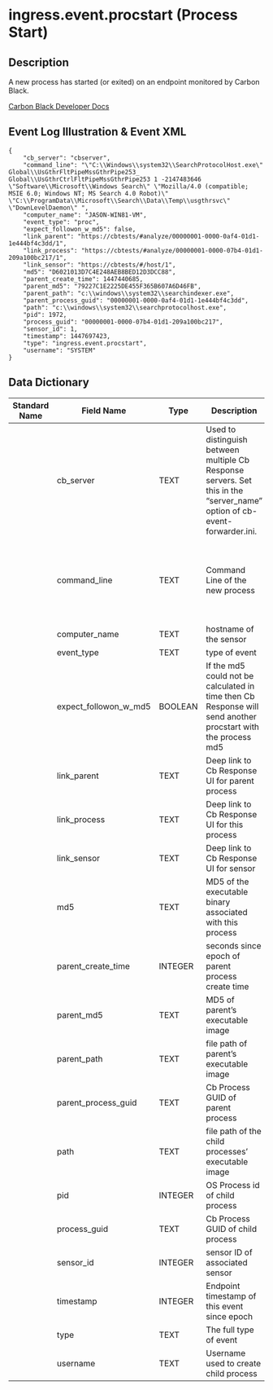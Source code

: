 # ingress.event.procstart (Process Start)

## Description

A new process has started (or exited) on an endpoint monitored by Carbon Black.

[Carbon Black Developer Docs](https://developer.carbonblack.com/reference/enterprise-response/event-forwarder/event-schema/#ingress-event-procstart-process-start)

## Event Log Illustration & Event XML
```
{
    "cb_server": "cbserver",
    "command_line": "\"C:\\Windows\\system32\\SearchProtocolHost.exe\" Global\\UsGthrFltPipeMssGthrPipe253_ Global\\UsGthrCtrlFltPipeMssGthrPipe253 1 -2147483646 \"Software\\Microsoft\\Windows Search\" \"Mozilla/4.0 (compatible; MSIE 6.0; Windows NT; MS Search 4.0 Robot)\" \"C:\\ProgramData\\Microsoft\\Search\\Data\\Temp\\usgthrsvc\" \"DownLevelDaemon\" ",
    "computer_name": "JASON-WIN81-VM",
    "event_type": "proc",
    "expect_followon_w_md5": false,
    "link_parent": "https://cbtests/#analyze/00000001-0000-0af4-01d1-1e444bf4c3dd/1",
    "link_process": "https://cbtests/#analyze/00000001-0000-07b4-01d1-209a100bc217/1",
    "link_sensor": "https://cbtests/#/host/1",
    "md5": "D6021013D7C4E248AEB8BED12D3DCC88",
    "parent_create_time": 1447440685,
    "parent_md5": "79227C1E2225DE455F365B607A6D46FB",
    "parent_path": "c:\\windows\\system32\\searchindexer.exe",
    "parent_process_guid": "00000001-0000-0af4-01d1-1e444bf4c3dd",
    "path": "c:\\windows\\system32\\searchprotocolhost.exe",
    "pid": 1972,
    "process_guid": "00000001-0000-07b4-01d1-209a100bc217",
    "sensor_id": 1,
    "timestamp": 1447697423,
    "type": "ingress.event.procstart",
    "username": "SYSTEM"
}
```

## Data Dictionary
|	Standard Name	|	Field Name	|	Type	|	Description	|	Sample Value	|
|	-------------	|	----------	|	----	|	-----------	|	------------	|
|		|	cb_server	|	TEXT	|	Used to distinguish between multiple Cb Response servers. Set this in the “server_name” option of cb-event-forwarder.ini.	|	cbserver	|
|		|	command_line	|	TEXT	|	Command Line of the new process	|	\"C:\\Windows\\system32\\SearchProtocolHost.exe\" Global\\UsGthrFltPipeMssGthrPipe253_ Global\\UsGthrCtrlFltPipeMssGthrPipe253 1 -2147483646 \"Software\\Microsoft\\Windows Search\" \"Mozilla/4.0 (compatible; MSIE 6.0; Windows NT; MS Search 4.0 Robot)\" \"C:\\ProgramData\\Microsoft\\Search\\Data\\Temp\\usgthrsvc\" \"DownLevelDaemon\" 	|
|		|	computer_name	|	TEXT	|	hostname of the sensor	|	JASON-WIN81-VM	|
|		|	event_type	|	TEXT	|	type of event	|	proc	|
|		|	expect_followon_w_md5	|	BOOLEAN	|	If the md5 could not be calculated in time then Cb Response will send another procstart with the process md5	|	false	|
|		|	link_parent	|	TEXT	|	Deep link to Cb Response UI for parent process	|	https://cbtests/#analyze/00000001-0000-0af4-01d1-1e444bf4c3dd/1	|
|		|	link_process	|	TEXT	|	Deep link to Cb Response UI for this process	|	https://cbtests/#analyze/00000001-0000-07b4-01d1-209a100bc217/1	|
|		|	link_sensor	|	TEXT	|	Deep link to Cb Response UI for sensor	|	https://cbtests/#/host/1	|
|		|	md5	|	TEXT	|	MD5 of the executable binary associated with this process	|	D6021013D7C4E248AEB8BED12D3DCC88	|
|		|	parent_create_time	|	INTEGER	|	seconds since epoch of parent process create time	|	1447440685	|
|		|	parent_md5	|	TEXT	|	MD5 of parent’s executable image	|	79227C1E2225DE455F365B607A6D46FB	|
|		|	parent_path	|	TEXT	|	file path of parent’s executable image	|	c:\\windows\\system32\\searchindexer.exe	|
|		|	parent_process_guid	|	TEXT	|	Cb Process GUID of parent process	|	00000001-0000-0af4-01d1-1e444bf4c3dd	|
|		|	path	|	TEXT	|	file path of the child processes’ executable image	|	c:\\windows\\system32\\searchprotocolhost.exe	|
|		|	pid	|	INTEGER	|	OS Process id of child process	|	1972	|
|		|	process_guid	|	TEXT	|	Cb Process GUID of child process	|	00000001-0000-07b4-01d1-209a100bc217	|
|		|	sensor_id	|	INTEGER	|	sensor ID of associated sensor	|	1	|
|		|	timestamp	|	INTEGER	|	Endpoint timestamp of this event since epoch	|	1447697423	|
|		|	type	|	TEXT	|	The full type of event	|	ingress.event.procstart	|
|		|	username	|	TEXT	|	Username used to create child process	|	SYSTEM	|